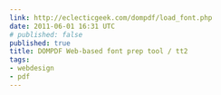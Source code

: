 ```yaml
---
link: http://eclecticgeek.com/dompdf/load_font.php
date: 2011-06-01 16:31 UTC
# published: false
published: true
title: DOMPDF Web-based font prep tool / tt2
tags:
- webdesign
- pdf
---
```



